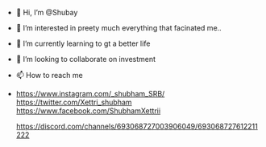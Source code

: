 - 👋 Hi, I’m @Shubay
- 👀 I’m interested in preety much everything that facinated me..
- 🌱 I’m currently learning to gt a better life
- 💞️ I’m looking to collaborate on investment
- 📫 How to reach me 
- 
  https://www.instagram.com/_shubham_SRB/
  https://twitter.com/Xettri_shubham
  https://www.facebook.com/ShubhamXettrii
  
  https://discord.com/channels/693068727003906049/693068727612211222
<!---
Shubham-10-pro/Shubham-10-pro is a ✨ special ✨ repository because its `README.md` (this file) appears on your GitHub profile.
You can click the Preview link to take a look at your changes.
--->
